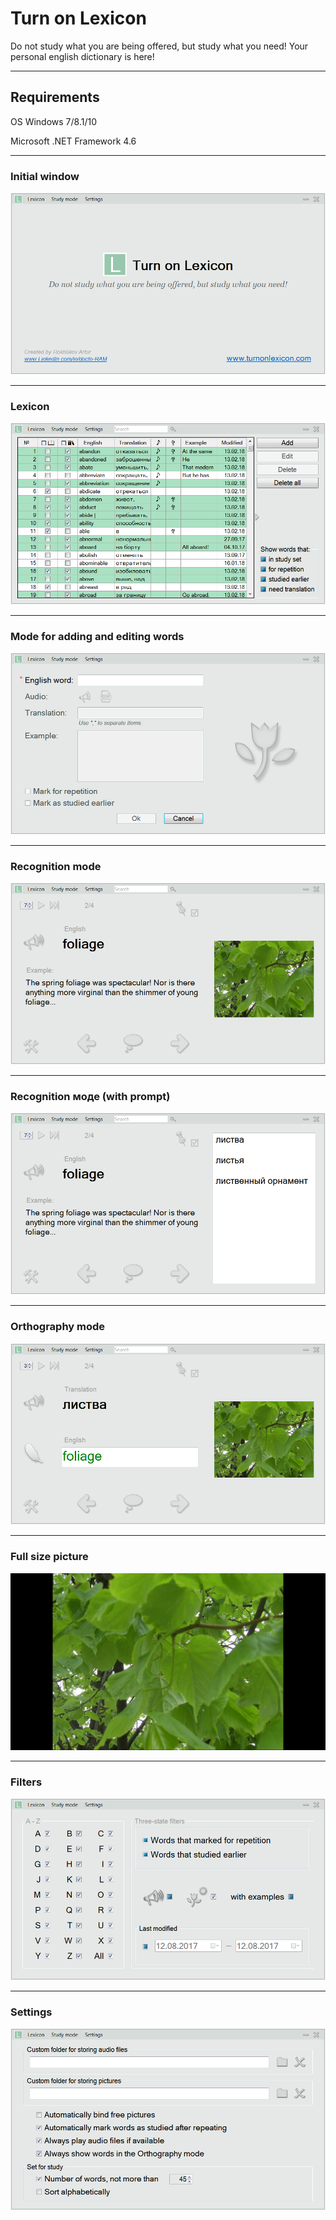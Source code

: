 # Turn on Lexicon

Do not study what you are being offered, but study what you need! Your personal english dictionary is here!

***
## Requirements

OS Windows 7/8.1/10

Microsoft .NET Framework 4.6

***
### Initial window

![Initial window](https://github.com/docto-RAM/Turn-on-Lexicon/blob/master/Initial%20window.png)

***
### Lexicon

![Lexicon](https://github.com/docto-RAM/Turn-on-Lexicon/blob/master/Lexicon.png)

***
### Mode for adding and editing words

![Mode for adding and editing words](https://github.com/docto-RAM/Turn-on-Lexicon/blob/master/Mode%20for%20adding%20and%20editing%20words.png)

***
### Recognition mode

![Recognition mode](https://github.com/docto-RAM/Turn-on-Lexicon/blob/master/Recognition%20mode.png)

***
### Recognition моде (with prompt)

![Recognition моде (with prompt)](https://github.com/docto-RAM/Turn-on-Lexicon/blob/master/Recognition%20моде%20(with%20prompt).png)

***
### Orthography mode

![Orthography mode](https://github.com/docto-RAM/Turn-on-Lexicon/blob/master/Orthography%20mode.png)

***
### Full size picture

![Full size picture](https://github.com/docto-RAM/Turn-on-Lexicon/blob/master/Full%20size%20picture.png)

***
### Filters

![Filters](https://github.com/docto-RAM/Turn-on-Lexicon/blob/master/Filters.png)

***
### Settings

![Settings](https://github.com/docto-RAM/Turn-on-Lexicon/blob/master/Settings.png)
